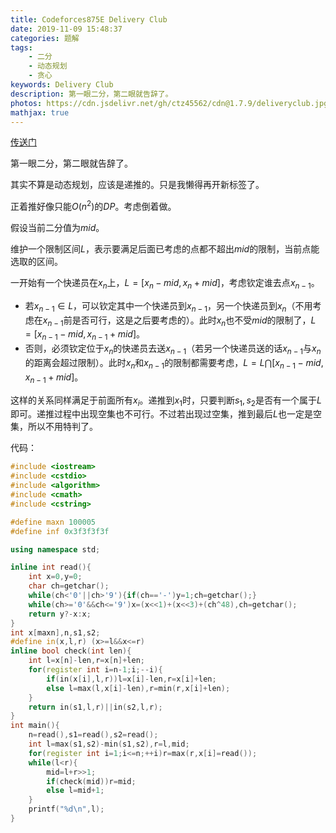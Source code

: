 ```yaml
---
title: Codeforces875E Delivery Club
date: 2019-11-09 15:48:37
categories: 题解
tags:
    - 二分
    - 动态规划
    - 贪心
keywords: Delivery Club
description: 第一眼二分，第二眼就告辞了。
photos: https://cdn.jsdelivr.net/gh/ctz45562/cdn@1.7.9/deliveryclub.jpg
mathjax: true
---
```


[传送门](https://www.luogu.org/problem/CF875E)

第一眼二分，第二眼就告辞了。

其实不算是动态规划，应该是递推的。只是我懒得再开新标签了。

<!--more-->

正着推好像只能$O(n^2)$的$DP$。考虑倒着做。

假设当前二分值为$mid$。

维护一个限制区间$L$，表示要满足后面已考虑的点都不超出$mid$的限制，当前点能选取的区间。

一开始有一个快递员在$x_n$上，$L=[x_n-mid,x_n+mid]$，考虑钦定谁去点$x_{n-1}$。

- 若$x_{n-1}\in L$，可以钦定其中一个快递员到$x_{n-1}$，另一个快递员到$x_n$（不用考虑在$x_{n-1}$前是否可行，这是之后要考虑的）。此时$x_n$也不受$mid$的限制了，$L=[x_{n-1}-mid,x_{n-1}+mid]$。
- 否则，必须钦定位于$x_n$的快递员去送$x_{n-1}$（若另一个快递员送的话$x_{n-1}$与$x_n$的距离会超过限制）。此时$x_n$和$x_{n-1}$的限制都需要考虑，$L=L\bigcap[x_{n-1}-mid,x_{n-1}+mid]$。

这样的关系同样满足于前面所有$x_i$。递推到$x_1$时，只要判断$s_1,s_2$是否有一个属于$L$即可。递推过程中出现空集也不可行。不过若出现过空集，推到最后$L$也一定是空集，所以不用特判了。

代码：
``` cpp
#include <iostream>
#include <cstdio>
#include <algorithm>
#include <cmath>
#include <cstring>

#define maxn 100005
#define inf 0x3f3f3f3f

using namespace std;

inline int read(){
	int x=0,y=0;
	char ch=getchar();
	while(ch<'0'||ch>'9'){if(ch=='-')y=1;ch=getchar();}
	while(ch>='0'&&ch<='9')x=(x<<1)+(x<<3)+(ch^48),ch=getchar();
	return y?-x:x;
}
int x[maxn],n,s1,s2;
#define in(x,l,r) (x>=l&&x<=r)
inline bool check(int len){
	int l=x[n]-len,r=x[n]+len;
	for(register int i=n-1;i;--i){
		if(in(x[i],l,r))l=x[i]-len,r=x[i]+len;
		else l=max(l,x[i]-len),r=min(r,x[i]+len);
	}
	return in(s1,l,r)||in(s2,l,r);
}
int main(){
	n=read(),s1=read(),s2=read();
	int l=max(s1,s2)-min(s1,s2),r=l,mid;
	for(register int i=1;i<=n;++i)r=max(r,x[i]=read());
	while(l<r){
		mid=l+r>>1;
		if(check(mid))r=mid;
		else l=mid+1;
	}
	printf("%d\n",l);
}
```